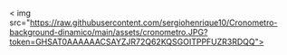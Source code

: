 < img src="https://raw.githubusercontent.com/sergiohenrique10/Cronometro-background-dinamico/main/assets/cronometro.JPG?token=GHSAT0AAAAAACSAYZJR72Q62KQSGOITPPFUZR3RDQQ">
